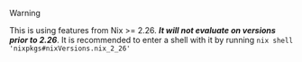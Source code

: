 > [!WARNING]  
> This is using features from Nix >= 2.26.
> ***It will not evaluate on versions prior to 2.26***.
> It is recommended to enter a shell with it by running `nix shell 'nixpkgs#nixVersions.nix_2_26'`
